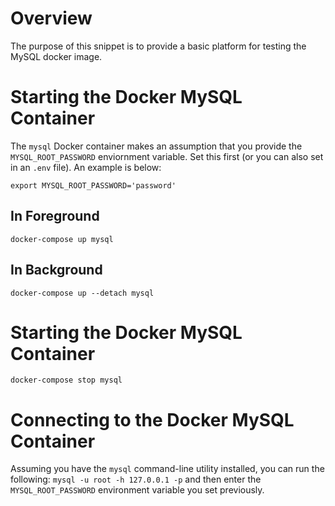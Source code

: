 # Overview

The purpose of this snippet is to provide a basic platform for testing the MySQL docker image.

# Starting the Docker MySQL Container

The `mysql` Docker container makes an assumption that you provide the `MYSQL_ROOT_PASSWORD` enviornment variable. Set this first (or you can also set in an `.env` file). An example is below:

`export MYSQL_ROOT_PASSWORD='password'`

## In Foreground

`docker-compose up mysql`

## In Background

`docker-compose up --detach mysql`

# Starting the Docker MySQL Container

`docker-compose stop mysql`

# Connecting to the Docker MySQL Container

Assuming you have the `mysql` command-line utility installed, you can run the following: `mysql -u root -h 127.0.0.1 -p` and then enter the `MYSQL_ROOT_PASSWORD` environment variable you set previously.
